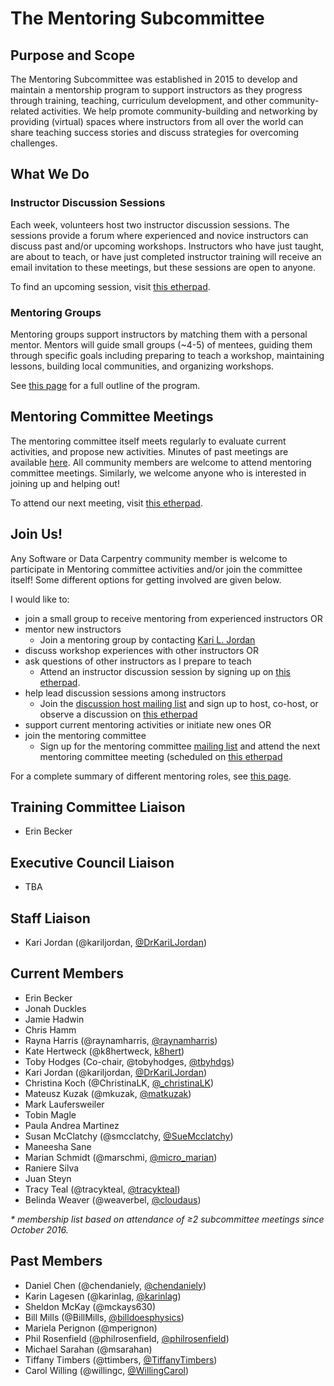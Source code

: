 # The Mentoring Subcommittee

## Purpose and Scope

The Mentoring Subcommittee was established in 2015 to develop and maintain a mentorship program to support instructors as they progress through training, teaching, curriculum development, and other community-related activities. We help promote community-building and networking by providing (virtual) spaces where instructors from all over the world can share teaching success stories and discuss strategies for overcoming challenges.

## What We Do

### Instructor Discussion Sessions

Each week, volunteers host two instructor discussion sessions. The sessions provide a forum where experienced and novice instructors can discuss past and/or upcoming workshops. Instructors who have just taught, are about to teach, or have just completed instructor training will  receive an email invitation to these meetings, but these sessions are open to anyone.

To find an upcoming session, visit [this etherpad][discussion].

### Mentoring Groups

Mentoring groups support instructors by matching them with a personal mentor. Mentors will guide small groups (~4-5) of mentees, guiding them through specific goals including preparing to teach a workshop, maintaining lessons, building local communities, and organizing workshops.

See [this page](https://github.com/carpentries/mentoring/blob/master/mentoring-groups/program-outline.md) for a full outline of the program.

## Mentoring Committee Meetings

The mentoring committee itself meets regularly to evaluate current activities, and propose
new activities.  Minutes of past meetings are available [here](minutes).  All community
members are welcome to attend mentoring committee meetings.  Similarly, we welcome
anyone who is interested in joining up and helping out!

To attend our next meeting, visit [this etherpad][meetings].

## Join Us!

Any Software or Data Carpentry community member is welcome to participate in
Mentoring committee activities and/or join the committee itself!  Some different
options for getting involved are given below.

I would like to:

- join a small group to receive mentoring from experienced instructors OR
- mentor new instructors
	- Join a mentoring group by contacting [Kari L. Jordan](mailto:kariljordan@carpentries.org)
- discuss workshop experiences with other instructors OR
- ask questions of other instructors as I prepare to teach
	- Attend an instructor discussion session by signing up on [this etherpad][discussion].
- help lead discussion sessions among instructors
	- Join the [discussion host mailing list][host-mailing-list] and sign up to host, co-host, or observe
	a discussion on [this etherpad][discussion]
- support current mentoring activities or initiate new ones OR
- join the mentoring committee
	- Sign up for the mentoring committee [mailing list][comm-mailing-list] and attend the next mentoring committee meeting (scheduled on [this etherpad](meetings)

For a complete summary of different mentoring roles, see [this page](roles/README.md).


## Training Committee Liaison

* Erin Becker

## Executive Council Liaison

* TBA

## Staff Liaison

* Kari Jordan (@kariljordan, [@DrKariLJordan](https://twitter.com/DrKariLJordan))

## Current Members

* Erin Becker
* Jonah Duckles
* Jamie Hadwin
* Chris Hamm
* Rayna Harris (@raynamharris, [@raynamharris](https://twitter.com/raynamharris))
* Kate Hertweck (@k8hertweck, [k8hert](https://twitter.com/k8hert))
* Toby Hodges (Co-chair, @tobyhodges, [@tbyhdgs](https://twitter.com/tbyhdgs))
* Kari Jordan (@kariljordan, [@DrKariLJordan](https://twitter.com/DrKariLJordan))
* Christina Koch (@ChristinaLK, [@_christinaLK](https://twitter.com/_christinaLK))
* Mateusz Kuzak (@mkuzak, [@matkuzak](https://twitter.com/matkuzak))
* Mark Laufersweiler
* Tobin Magle
* Paula Andrea Martinez
* Susan McClatchy (@smcclatchy, [@SueMcclatchy](https://twitter.com/SueMcclatchy))
* Maneesha Sane
* Marian Schmidt (@marschmi, [@micro_marian](https://twitter.com/micro_marian))
* Raniere Silva
* Juan Steyn
* Tracy Teal (@tracykteal, [@tracykteal](https://twitter.com/tracykteal))
* Belinda Weaver (@weaverbel, [@cloudaus](https://twitter.com/cloudaus))

_* membership list based on attendance of ≥2 subcommittee meetings since October 2016._

## Past Members

* Daniel Chen (@chendaniely, [@chendaniely](https://twitter.com/chendaniely))
* Karin Lagesen (@karinlag, [@karinlag](https://twitter.com/karinlag))
* Sheldon McKay (@mckays630)
* Bill Mills (@BillMills, [@billdoesphysics](https://twitter.com/billdoesphysics))
* Mariela Perignon (@mperignon)
* Phil Rosenfield (@philrosenfield, [@philrosenfield](https://twitter.com/philrosenfield))
* Michael Sarahan (@msarahan)
* Tiffany Timbers (@ttimbers, [@TiffanyTimbers](https://twitter.com/TiffanyTimbers))
* Carol Willing (@willingc, [@WillingCarol](https://twitter.com/WillingCarol))

[discussion]: http://pad.software-carpentry.org/instructor-discussion
[host-mailing-list]: https://groups.google.com/a/carpentries.org/forum/#!forum/discussion-hosts
[comm-mailing-list]: http://lists.software-carpentry.org/listinfo/mentoring
[meetings]: http://pad.software-carpentry.org/scf-mentoring
